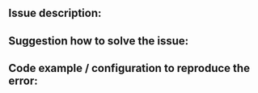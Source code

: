 ## Issue description:


## Suggestion how to solve the issue:


## Code example / configuration to reproduce the error: